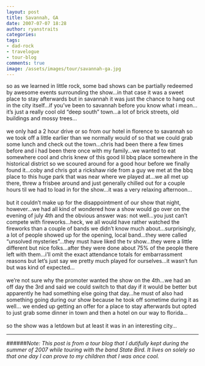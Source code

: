```yaml
---
layout: post
title: Savannah, GA
date: 2007-07-07 18:28
author: ryanstraits
categories: 
tags:
- dad-rock
- travelogue
- tour-blog
comments: true
image: /assets/images/tour/savannah-ga.jpg
---
```


<!-- break -->

so as we learned in little rock, some bad shows can be partially redeemed by awesome events surrounding the show…in that case it was a sweet place to stay afterwards but in savannah it was just the chance to hang out in the city itself…if you’ve been to savannah before you know what i mean…it’s just a really cool old “deep south” town…a lot of brick streets, old buildings and mossy trees…<br /><br />we only had a 2 hour drive or so from our hotel in florence to savannah so we took off a little earlier than we normally would of so that we could grab some lunch and check out the town…chris had been there a few times before and i had been there once with my family…we wanted to eat somewhere cool and chris knew of this good lil bbq place somewhere in the historical district so we scoured around for a good hour before we finally found it…coby and chris got a rickshaw ride from a guy we met at the bbq place to this huge park that was near where we played at…we all met up there, threw a frisbee around and just generally chilled out for a couple hours til we had to load in for the show…it was a very relaxing afternoon…<br /><br />but it couldn’t make up for the disappointment of our show that night, however…we had all kind of wondered how a show would go over on the evening of july 4th and the obvious answer was: not well…you just can’t compete with fireworks…heck, we all would have rather watched the fireworks than a couple of bands we didn’t know much about…surprisingly, a lot of people showed up for the opening, local band…they were called “unsolved mysteries”…they must have liked the tv show…they were a little different but nice folks…after they were done about 75% of the people there left with them…i’ll omit the exact attendance totals for embarrassment reasons but let’s just say we pretty much played for ourselves…it wasn’t fun but was kind of expected…<br /><br />we’re not sure why the promoter wanted the show on the 4th…we had an off day the 3rd and said we could switch to that day if it would be better but apparently he had something else going that day…he must of also had something going during our show because he took off sometime during it as well… we ended up getting an offer for a place to stay afterwards but opted to just grab some dinner in town and then a hotel on our way to florida…<br /><br />so the show was a letdown but at least it was in an interesting city…

---

######*Note: This post is from a tour blog that I dutifully kept during the summer of 2007 while touring with the band State Bird. It lives on solely so that one day I can prove to my children that I was once cool.*
